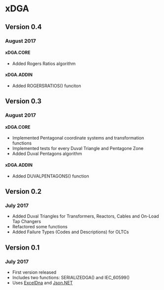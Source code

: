 # xDGA

## Version 0.4
### August 2017

#### xDGA.CORE
* Added Rogers Ratios algorithm

#### xDGA.ADDIN
* Added ROGERSRATIOS() funciton

## Version 0.3
### August 2017

#### xDGA.CORE
* Implemented Pentagonal coordinate systems and transformation functions
* Implemented tests for every Duval Triangle and Pentagone Zone
* Added Duval Pentagons algorithm

#### xDGA.ADDIN
* Added DUVALPENTAGONS() function

## Version 0.2
### July 2017

* Added Duval Triangles for Transformers, Reactors, Cables and On-Load Tap Changers
* Refactored some functions
* Added Failure Types (Codes and Descriptions) for OLTCs

## Version 0.1
### July 2017

* First version released
* Includes two functions: SERIALIZEDGA() and IEC_60599()
* Uses [ExcelDna](https://excel-dna.net/) and [Json.NET](http://www.newtonsoft.com/json)